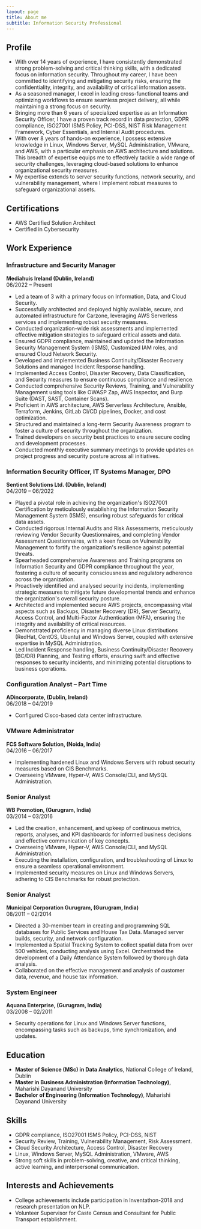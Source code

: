 ```yaml
---
layout: page
title: About me
subtitle: Information Security Professional
---
```


## Profile
- With over 14 years of experience, I have consistently demonstrated strong problem-solving and critical thinking skills, with a dedicated focus on information security. Throughout my career, I have been committed to identifying and mitigating security risks, ensuring the confidentiality, integrity, and availability of critical information assets.
- As a seasoned manager, I excel in leading cross-functional teams and optimizing workflows to ensure seamless project delivery, all while maintaining a strong focus on security.
- Bringing more than 6 years of specialized expertise as an Information Security Officer, I have a proven track record in data protection, GDPR compliance, ISO27001 ISMS Policy, PCI-DSS, NIST Risk Management Framework, Cyber Essentials, and Internal Audit procedures.
- With over 8 years of hands-on experience, I possess extensive knowledge in Linux, Windows Server, MySQL Administration, VMware, and AWS, with a particular emphasis on AWS architecture and solutions. This breadth of expertise equips me to effectively tackle a wide range of security challenges, leveraging cloud-based solutions to enhance organizational security measures.
- My expertise extends to server security functions, network security, and vulnerability management, where I implement robust measures to safeguard organizational assets.

## Certifications
- AWS Certified Solution Architect
- Certified in Cybersecurity

## Work Experience

### Infrastructure and Security Manager
**Mediahuis Ireland (Dublin, Ireland)**  
06/2022 – Present

- Led a team of 3 with a primary focus on Information, Data, and Cloud Security.
- Successfully architected and deployed highly available, secure, and automated infrastructure for Carzone, leveraging AWS Serverless services and implementing robust security measures.
- Conducted organization-wide risk assessments and implemented effective mitigation strategies to safeguard critical assets and data.
- Ensured GDPR compliance, maintained and updated the Information Security Management System (ISMS), Customized IAM roles, and ensured Cloud Network Security.
- Developed and implemented Business Continuity/Disaster Recovery Solutions and managed Incident Response handling.
- Implemented Access Control, Disaster Recovery, Data Classification, and Security measures to ensure continuous compliance and resilience.
- Conducted comprehensive Security Reviews, Training, and Vulnerability Management using tools like OWASP Zap, AWS Inspector, and Burp Suite (DAST, SAST, Container Scans).
- Proficient in AWS architecture, AWS Serverless Architecture, Ansible, Terraform, Jenkins, GitLab CI/CD pipelines, Docker, and cost optimization.
- Structured and maintained a long-term Security Awareness program to foster a culture of security throughout the organization.
- Trained developers on security best practices to ensure secure coding and development processes.
- Conducted monthly executive summary meetings to provide updates on project progress and security posture across all initiatives.

### Information Security Officer, IT Systems Manager, DPO
**Sentient Solutions Ltd. (Dublin, Ireland)**  
04/2019 – 06/2022

- Played a pivotal role in achieving the organization's ISO27001 Certification by meticulously establishing the Information Security Management System (ISMS), ensuring robust safeguards for critical data assets.
- Conducted rigorous Internal Audits and Risk Assessments, meticulously reviewing Vendor Security Questionnaires, and completing Vendor Assessment Questionnaires, with a keen focus on Vulnerability Management to fortify the organization's resilience against potential threats.
- Spearheaded comprehensive Awareness and Training programs on Information Security and GDPR compliance throughout the year, fostering a culture of security consciousness and regulatory adherence across the organization.
- Proactively identified and analysed security incidents, implementing strategic measures to mitigate future developmental trends and enhance the organization's overall security posture.
- Architected and implemented secure AWS projects, encompassing vital aspects such as Backups, Disaster Recovery (DR), Server Security, Access Control, and Multi-Factor Authentication (MFA), ensuring the integrity and availability of critical resources.
- Demonstrated proficiency in managing diverse Linux distributions (RedHat, CentOS, Ubuntu) and Windows Server, coupled with extensive expertise in MySQL Administration.
- Led Incident Response handling, Business Continuity/Disaster Recovery (BC/DR) Planning, and Testing efforts, ensuring swift and effective responses to security incidents, and minimizing potential disruptions to business operations.

### Configuration Analyst – Part Time
**ADincorporate, (Dublin, Ireland)**  
06/2018 – 04/2019

- Configured Cisco-based data center infrastructure.

### VMware Administrator
**FCS Software Solution, (Noida, India)**  
04/2016 – 06/2017

- Implementing hardened Linux and Windows Servers with robust security measures based on CIS Benchmarks.
- Overseeing VMware, Hyper-V, AWS Console/CLI, and MySQL Administration.

### Senior Analyst
**WB Promotion, (Gurugram, India)**  
03/2014 – 03/2016

- Led the creation, enhancement, and upkeep of continuous metrics, reports, analyses, and KPI dashboards for informed business decisions and effective communication of key concepts.
- Overseeing VMware, Hyper-V, AWS Console/CLI, and MySQL Administration.
- Executing the installation, configuration, and troubleshooting of Linux to ensure a seamless operational environment.
- Implemented security measures on Linux and Windows Servers, adhering to CIS Benchmarks for robust protection.

### Senior Analyst
**Municipal Corporation Gurugram, (Gurugram, India)**  
08/2011 – 02/2014

- Directed a 30-member team in creating and programming SQL databases for Public Services and House Tax Data. Managed server builds, security, and network configuration.
- Implemented a Spatial Tracking System to collect spatial data from over 500 vehicles, conducting analysis using Excel. Orchestrated the development of a Daily Attendance System followed by thorough data analysis.
- Collaborated on the effective management and analysis of customer data, revenue, and house tax information.

### System Engineer
**Aquana Enterprise, (Gurugram, India)**  
03/2008 – 02/2011

- Security operations for Linux and Windows Server functions, encompassing tasks such as backups, time synchronization, and updates.

## Education
- **Master of Science (MSc) in Data Analytics**, National College of Ireland, Dublin
- **Master in Business Administration (Information Technology)**, Maharishi Dayanand University
- **Bachelor of Engineering (Information Technology)**, Maharishi Dayanand University

## Skills
- GDPR compliance, ISO27001 ISMS Policy, PCI-DSS, NIST
- Security Review, Training, Vulnerability Management, Risk Assessment.
- Cloud Security Architecture, Access Control, Disaster Recovery
- Linux, Windows Server, MySQL Administration, VMware, AWS
- Strong soft skills in problem-solving, creative, and critical thinking, active learning, and interpersonal communication.

## Interests and Achievements
- College achievements include participation in Inventathon-2018 and research presentation on NLP.
- Volunteer Supervisor for Caste Census and Consultant for Public Transport establishment.
